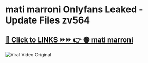
 # mati marroni Onlyfans Leaked - Update Files zv564

## <h2><a href="https://clipsfans.com/mati_marroni&ref=git">🔗 Click to LINKS ⏩⏩ 👉 🟢 mati marroni </a></h2>

<a href="https://clipsfans.com/mati_marroni&ref=git" rel="nofollow" data-target="animated-image.originalLink"><img src="https://i.ibb.co.com/xMMVF88/686577567.gif" alt="Viral Video Original" style="max-width: 100%; display: inline-block;" data-target="animated-image.originalImage"></a>

